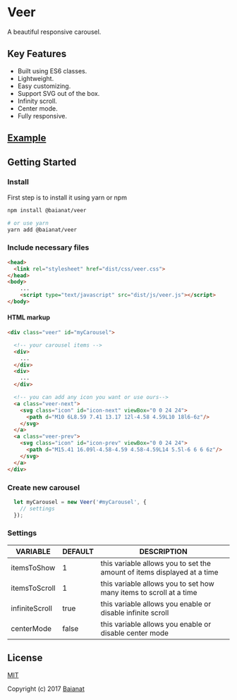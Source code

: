 # Veer

A beautiful responsive carousel.

## Key Features

* Built using ES6 classes.
* Lightweight.
* Easy customizing.
* Support SVG out of the box.
* Infinity scroll.
* Center mode.
* Fully responsive.

## [Example](https://baianat.github.io/veer/)

## Getting Started

### Install

First step is to install it using yarn or npm

```bash
npm install @baianat/veer

# or use yarn
yarn add @baianat/veer
```

### Include necessary files

``` html
<head>
  <link rel="stylesheet" href="dist/css/veer.css">
</head>
<body>
    ...
    <script type="text/javascript" src="dist/js/veer.js"></script>
</body>
```

#### HTML markup

``` html
<div class="veer" id="myCarousel">

  <!-- your carousel items -->
  <div>
    ...
  </div>
  <div>
    ...
  </div>

  <!-- you can add any icon you want or use ours-->
  <a class="veer-next">
    <svg class="icon" id="icon-next" viewBox="0 0 24 24">
      <path d="M10 6L8.59 7.41 13.17 12l-4.58 4.59L10 18l6-6z"/>
    </svg>
  </a>
  <a class="veer-prev">
    <svg class="icon" id="icon-prev" viewBox="0 0 24 24">
      <path d="M15.41 16.09l-4.58-4.59 4.58-4.59L14 5.5l-6 6 6 6z"/>
    </svg>
  </a>
</div>
```

### Create new carousel

``` javascript
  let myCarousel = new Veer('#myCarousel', {
    // settings
  });
```

### Settings

| VARIABLE       | DEFAULT | DESCRIPTION |
| -------------- | ------- | ------------|
| itemsToShow    | 1       | this variable allows you to set the amount of items displayed at a time |
| itemsToScroll  | 1       | this variable allows you to set how many items to scroll at a time|
| infiniteScroll | true    | this variable allows you enable or disable infinite scroll |
| centerMode     | false   | this variable allows you enable or disable center mode |

## License

[MIT](http://opensource.org/licenses/MIT)

Copyright (c) 2017 [Baianat](http://baianat.com)
